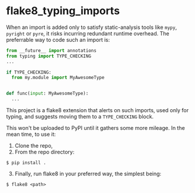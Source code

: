 # flake8_typing_imports

When an import is added only to satisfy static-analysis tools like `mypy`, `pyright` or `pyre`, it risks incurring redundant runtime overhead. The preferrable way to code such an import is:

```python
from __future__ import annotations
from typing import TYPE_CHECKING
...

if TYPE_CHECKING:
  from my.module import MyAwesomeType


def func(input: MyAwesomeType):
  ...
```

This project is a flake8 extension that alerts on such imports, used only for typing, and suggests moving them to a `TYPE_CHECKING` block.


This won't be uploaded to PyPI until it gathers some more mileage. In the mean time, to use it:
1. Clone the repo,
2. From the repo directory:
```
$ pip install .
```
3. Finally, run flake8 in your preferred way, the simplest being:
```
$ flake8 <path> 
```

